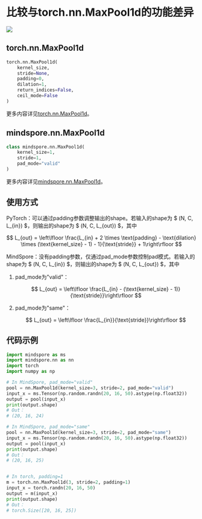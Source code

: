# 比较与torch.nn.MaxPool1d的功能差异

<a href="https://gitee.com/mindspore/docs/blob/r1.9/docs/mindspore/source_zh_cn/note/api_mapping/pytorch_diff/MaxPool1d.md" target="_blank"><img src="https://mindspore-website.obs.cn-north-4.myhuaweicloud.com/website-images/r1.9/resource/_static/logo_source.png"></a>

## torch.nn.MaxPool1d

```python
torch.nn.MaxPool1d(
    kernel_size,
    stride=None,
    padding=0,
    dilation=1,
    return_indices=False,
    ceil_mode=False
)
```

更多内容详见[torch.nn.MaxPool1d](https://pytorch.org/docs/1.5.0/nn.html#torch.nn.MaxPool1d)。

## mindspore.nn.MaxPool1d

```python
class mindspore.nn.MaxPool1d(
    kernel_size=1,
    stride=1,
    pad_mode="valid"
)
```

更多内容详见[mindspore.nn.MaxPool1d](https://mindspore.cn/docs/zh-CN/r1.9/api_python/nn/mindspore.nn.MaxPool1d.html#mindspore.nn.MaxPool1d)。

## 使用方式

PyTorch：可以通过padding参数调整输出的shape。若输入的shape为 $ (N, C, L_{in}) $，则输出的shape为 $ (N, C, L_{out}) $，其中

$$
        L_{out} = \left\lfloor \frac{L_{in} + 2 \times \text{padding} - \text{dilation}
                    \times (\text{kernel_size} - 1) - 1}{\text{stride}} + 1\right\rfloor
$$

MindSpore：没有padding参数，仅通过pad_mode参数控制pad模式。若输入的shape为 $ (N, C, L_{in}) $，则输出的shape为 $ (N, C, L_{out}) $，其中

1. pad_mode为"valid"：

   $$
        L_{out} = \left\lfloor \frac{L_{in} - (\text{kernel_size} - 1)}{\text{stride}}\right\rfloor
   $$

2. pad_mode为"same"：

   $$
        L_{out} = \left\lfloor \frac{L_{in}}{\text{stride}}\right\rfloor
   $$

## 代码示例

```python
import mindspore as ms
import mindspore.nn as nn
import torch
import numpy as np

# In MindSpore, pad_mode="valid"
pool = nn.MaxPool1d(kernel_size=3, stride=2, pad_mode="valid")
input_x = ms.Tensor(np.random.randn(20, 16, 50).astype(np.float32))
output = pool(input_x)
print(output.shape)
# Out：
# (20, 16, 24)

# In MindSpore, pad_mode="same"
pool = nn.MaxPool1d(kernel_size=3, stride=2, pad_mode="same")
input_x = ms.Tensor(np.random.randn(20, 16, 50).astype(np.float32))
output = pool(input_x)
print(output.shape)
# Out：
# (20, 16, 25)


# In torch, padding=1
m = torch.nn.MaxPool1d(3, stride=2, padding=1)
input_x = torch.randn(20, 16, 50)
output = m(input_x)
print(output.shape)
# Out：
# torch.Size([20, 16, 25])
```